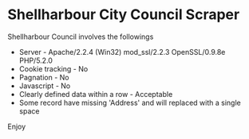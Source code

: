 # Shellharbour City Council Scraper

Shellharbour Council involves the followings
* Server - Apache/2.2.4 (Win32) mod_ssl/2.2.3 OpenSSL/0.9.8e PHP/5.2.0
* Cookie tracking - No
* Pagnation - No
* Javascript - No
* Clearly defined data within a row - Acceptable
* Some record have missing 'Address' and will replaced with a single space

Enjoy
